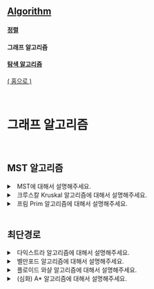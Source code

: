 ## [Algorithm](./README.md)

#### [정렬](./sort.md)

#### 그래프 알고리즘

#### [탐색 알고리즘](./search.md)
  
[( 홈으로 )](../README.md)

<br>

# 그래프 알고리즘

<br>

## MST 알고리즘

<details>
<summary>&nbsp; MST에 대해서 설명해주세요.</summary>

---

`최소 비용 신장트리`

- 신장트리 
  - 사이클을 갖지 않는 그래프(트리)로 모든 노드를 연결하는 것
- 최소신장트리 
  - 최소 비용(가중치)으로 신장트리를 만드는 것.

---

</details>

<details>
<summary>&nbsp; 크루스칼 Kruskal 알고리즘에 대해서 설명해주세요.</summary>

---

`최소 가중치 간선`

- greedy하게 최소 가중치 간선을 선택한다.
- 시간 복잡도 `O(ElogE) + O(E + VlogV)`

1. 그래프의 간선을 가중치를 기준으로 오름차순 정렬한다.
2. 비용이 가장 작은 간선부터 검토한다.
    - 연결시켰을 때 cycle이 발생되면 다음 간선을 검토한다.
    - cycle을 검사하는 법
    ```
    각 정점에 1~n 값으로 vertex를 초기화 한다.
    정점이 합쳐질 때 set-id 개수가 많은 set-id로 통일한다.
    같은 집합에서 간선을 연결시키면 cycle이 발생한다.
    ```
3. 해당 간선을 선택한다.
- [코드](./kruskal.js)

---

</details>

<details>
<summary>&nbsp; 프림 Prim 알고리즘에 대해서 설명해주세요.</summary>

---

`정점 기준으 신장트리를 확장`

- 시작 정점을 집합에 포함한다.
- 현 신장트리 집합에서 인접한 가장 낮은 가중치의 간선을 선택한다.
- MST가 나올 때까지 반복한다.
- 시간 복잡도 `O(ElogV)`

---

</details>

<br>

## 최단경로

<details>
<summary>&nbsp; 다익스트라 알고리즘에 대해서 설명해주세요.</summary>

---

`하나의 정점에서 모든 정점` `우선순위 큐`

- 시간 복잡도 `O((E+V)logV)` = 최단 거리 찾는데 `VlogV` + 거리 갱신 `ElogV`
 
1. 시작점의 거리는 0, 다른 모든 정점의 거리는 Infinity로 초기화.
2. 방문하지 않은 정점 중에서 거리가 가장 적은 정점을 방문한다.
    - 우선순위 큐(min heap)를 활용해서 거리가 적은 정점을 구한다.
3. 최소 비용을 갱신한다. (기존 비용 + 간선 비용)

---

</details>

<details>
<summary>&nbsp; 벨만포드 알고리즘에 대해서 설명해주세요.</summary>

---

`하나의 정점에서 모든 정점` `음의 가중치`

- 시간 복잡도 `O(VE)`
- 음의 cycle이 발생할 때 해를 찾을 수 없다.

---

</details>

<details>
<summary>&nbsp; 플로이드 와샬 알고리즘에 대해서 설명해주세요.</summary>

---

`모든 정점에서 모든 정점`

- 3중 for문을 통해 거리를 갱신한다. `O(N^3)`
    ```js
    for (let k = 1; k <= n; k++)
        for (let i = 1; i <= n; i++)
            for (let j = 1; j <= n; j++)
                if (route[i][j] > route[i][k] + route[k][j])
                    route[i][j] = route[i][k] + route[k][j];
    ```
- i → j  ⇒  i → k → j
  - k를 경유지라고 생각하면 된다.

---

</details>

<details>
<summary>&nbsp; (심화) A* 알고리즘에 대해서 설명해주세요. </summary>

---

`한 정점에서 다른 한 정점`

- 네비게이션에서 활용

---

</details>

<br>
